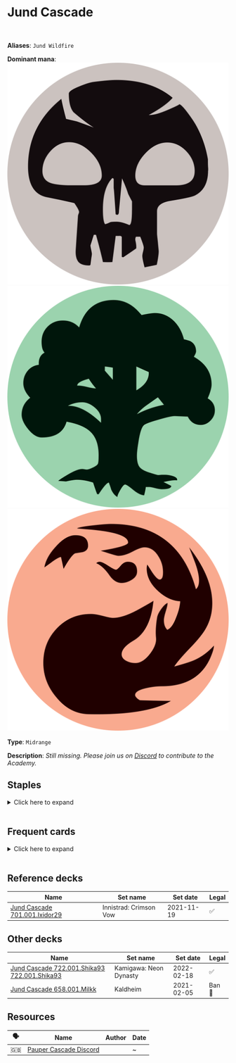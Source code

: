 <!-- This page is automatically generated by Myr: do not update it manually. Changes directly applied here will be lost. -->
# Jund Cascade
<br/>

**Aliases**: `Jund Wildfire`


**Dominant mana**: <img src="../resources/images/mana/B.png" class="dominant-mana-icon"/> <img src="../resources/images/mana/G.png" class="dominant-mana-icon"/> <img src="../resources/images/mana/R.png" class="dominant-mana-icon"/>

**Type**: `Midrange`

**Description**: _Still missing. Please join us on [Discord](https://discord.gg/fYQbpjjkQ3) to contribute to the Academy._


## **Staples**

<details>
  <summary>Click here to expand</summary>
<a href="https://scryfall.com/card/cmr/163/boarding-party"><img src="https://c1.scryfall.com/file/scryfall-cards/normal/front/1/8/186adacf-434b-475b-9b85-749615ae002b.jpg" class="archetype-card rounded-image"/></a>
<a href="https://scryfall.com/card/cmr/112/cast-down"><img src="https://c1.scryfall.com/file/scryfall-cards/normal/front/2/1/21c8426e-476a-45e4-b3a9-841da54d966c.jpg" class="archetype-card rounded-image"/></a>
<a href="https://scryfall.com/card/uma/89/chainers-edict"><img src="https://c1.scryfall.com/file/scryfall-cards/normal/front/a/3/a36a583a-d4be-4589-a43c-a2854de062c6.jpg" class="archetype-card rounded-image"/></a>
<a href="https://scryfall.com/card/jmp/342/lightning-bolt"><img src="https://c1.scryfall.com/file/scryfall-cards/normal/front/c/e/ce711943-c1a1-43a0-8b89-8d169cfb8e06.jpg" class="archetype-card rounded-image"/></a>
<a href="https://scryfall.com/card/m21/193/llanowar-visionary"><img src="https://c1.scryfall.com/file/scryfall-cards/normal/front/d/6/d6e23afa-7e08-4049-baf0-d4d0134ba2c8.jpg" class="archetype-card rounded-image"/></a>
<a href="https://scryfall.com/card/c21/202/pulse-of-murasa"><img src="https://c1.scryfall.com/file/scryfall-cards/normal/front/a/4/a4b9f8f4-d704-4f16-8495-cf8185285859.jpg" class="archetype-card rounded-image"/></a>
<a href="https://scryfall.com/card/khm/192/sarulfs-packmate"><img src="https://c1.scryfall.com/file/scryfall-cards/normal/front/6/0/6061113e-7dd8-4739-b4dd-55bb7f9e39a2.jpg" class="archetype-card rounded-image"/></a>
</details><br/>



## **Frequent cards**

<details>
  <summary>Click here to expand</summary>
<a href="https://scryfall.com/card/cmr/410/abrade"><img src="https://c1.scryfall.com/file/scryfall-cards/normal/front/d/2/d27d5b87-6dfc-4b99-822b-f6f8489ad275.jpg" class="archetype-card rounded-image"/></a>
<a href="https://scryfall.com/card/cmr/216/annoyed-altisaur"><img src="https://c1.scryfall.com/file/scryfall-cards/normal/front/7/5/7536d618-0c98-45bb-913b-b8117b4acf87.jpg" class="archetype-card rounded-image"/></a>
<a href="https://scryfall.com/card/mid/128/ardent-elementalist"><img src="https://c1.scryfall.com/file/scryfall-cards/normal/front/f/5/f58592f7-1df5-428d-9dde-e6acd9a5d1d5.jpg" class="archetype-card rounded-image"/></a>
<a href="https://scryfall.com/card/a25/198/blightning"><img src="https://c1.scryfall.com/file/scryfall-cards/normal/front/c/c/ccf0f075-4401-41da-a17f-a209d6a03782.jpg" class="archetype-card rounded-image"/></a>
<a href="https://scryfall.com/card/c20/67/bonders-ornament"><img src="https://c1.scryfall.com/file/scryfall-cards/normal/front/5/a/5afe425c-50a7-4d29-ac14-0edb094fc770.jpg" class="archetype-card rounded-image"/></a>
<a href="https://scryfall.com/card/znr/137/cleansing-wildfire"><img src="https://c1.scryfall.com/file/scryfall-cards/normal/front/4/9/492d77e5-acc6-41b8-8930-f39d69234919.jpg" class="archetype-card rounded-image"/></a>
<a href="https://scryfall.com/card/cmr/171/crimson-fleet-commodore"><img src="https://c1.scryfall.com/file/scryfall-cards/normal/front/c/9/c90fdccf-30a6-40ee-9b35-83a6ee5c0681.jpg" class="archetype-card rounded-image"/></a>
<a href="https://scryfall.com/card/cmr/178/fiery-cannonade"><img src="https://c1.scryfall.com/file/scryfall-cards/normal/front/3/9/396f1cdf-712b-4518-a0e8-0039303dccdc.jpg" class="archetype-card rounded-image"/></a>
<a href="https://scryfall.com/card/2xm/125/galvanic-blast"><img src="https://c1.scryfall.com/file/scryfall-cards/normal/front/0/c/0cf8cb1e-314a-4894-82df-f9812825f52e.jpg" class="archetype-card rounded-image"/></a>
<a href="https://scryfall.com/card/mh1/125/geomancers-gambit"><img src="https://c1.scryfall.com/file/scryfall-cards/normal/front/2/3/23b67031-76b8-4511-a6dc-433d9450496e.jpg" class="archetype-card rounded-image"/></a>
<a href="https://scryfall.com/card/neo/190/harmonious-emergence"><img src="https://c1.scryfall.com/file/scryfall-cards/normal/front/c/9/c92ff968-b436-4313-8375-8a3bb41f9892.jpg" class="archetype-card rounded-image"/></a>
<a href="https://scryfall.com/card/afr/198/owlbear"><img src="https://c1.scryfall.com/file/scryfall-cards/normal/front/3/0/30e8a00f-8131-470d-8072-4c23b812281a.jpg" class="archetype-card rounded-image"/></a>
<a href="https://scryfall.com/card/tsr/223/penumbra-spider"><img src="https://c1.scryfall.com/file/scryfall-cards/normal/front/c/8/c862a2f7-673e-44bd-b8ee-e4295da1e0d5.jpg" class="archetype-card rounded-image"/></a>
<a href="https://scryfall.com/card/iko/100/suffocating-fumes"><img src="https://c1.scryfall.com/file/scryfall-cards/normal/front/6/6/66b562e4-35df-4aee-848d-ceb4204bbe58.jpg" class="archetype-card rounded-image"/></a>
<a href="https://scryfall.com/card/c20/231/terminate"><img src="https://c1.scryfall.com/file/scryfall-cards/normal/front/1/a/1a2ba191-f11c-47d3-8459-34b0e0e56fd9.jpg" class="archetype-card rounded-image"/></a>
<a href="https://scryfall.com/card/cmr/154/thorn-of-the-black-rose"><img src="https://c1.scryfall.com/file/scryfall-cards/normal/front/2/b/2b7538ad-cc41-4229-8a39-c1db21f2899a.jpg" class="archetype-card rounded-image"/></a>
</details><br/>



## **Reference decks**

| Name | Set name | Set date | Legal |
| -----| -------- | -------- | ----- |
| [Jund Cascade 701.001.Ixidor29](https://www.mtggoldfish.com/deck/4620537) | Innistrad: Crimson Vow | 2021-11-19 | ✅ |




## **Other decks**

| Name | Set name | Set date | Legal |
| -----| -------- | -------- | ----- |
| [Jund Cascade 722.001.Shika93 722.001.Shika93](https://www.mtggoldfish.com/deck/4790033) | Kamigawa: Neon Dynasty | 2022-02-18 | ✅ |
| [Jund Cascade 658.001.Milkk](https://www.mtggoldfish.com/deck/4351121) | Kaldheim | 2021-02-05 | Ban 🔨 |






## **Resources**

| 🗣️ | Name | Author | Date |
| -- | ---- | ------ | ---- |
| 🇬🇧 | <a target="_blank" href="https://discord.gg/wTxNJkpmJS">Pauper Cascade Discord</a> | <i class="fa-brands fa-discord"></i> | ~            |

